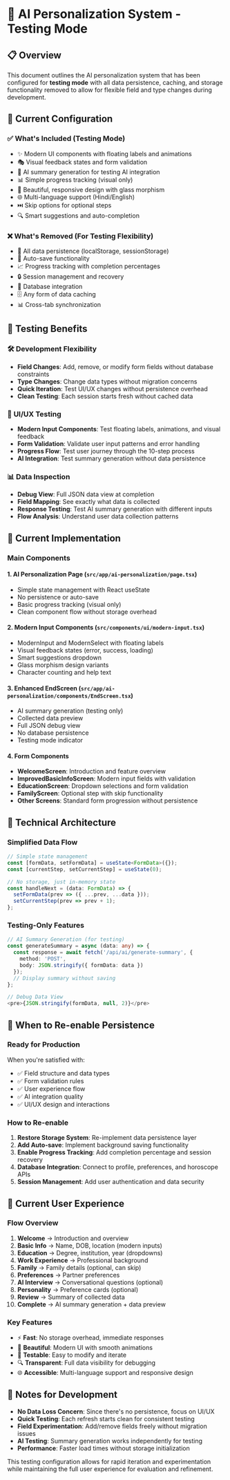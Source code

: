 # 🚀 AI Personalization System - Testing Mode

## 📋 Overview

This document outlines the AI personalization system that has been configured for **testing mode** with all data persistence, caching, and storage functionality removed to allow for flexible field and type changes during development.

## 🎯 Current Configuration

### ✅ **What's Included (Testing Mode)**
- ✨ Modern UI components with floating labels and animations
- 🎭 Visual feedback states and form validation
- 🤖 AI summary generation for testing AI integration
- 📊 Simple progress tracking (visual only)
- 🎨 Beautiful, responsive design with glass morphism
- 🌐 Multi-language support (Hindi/English)
- ⏭️ Skip options for optional steps
- 🔍 Smart suggestions and auto-completion

### ❌ **What's Removed (For Testing Flexibility)**
- 💾 All data persistence (localStorage, sessionStorage)
- 🔄 Auto-save functionality
- 📈 Progress tracking with completion percentages
- 🔒 Session management and recovery
- 💽 Database integration
- 🗄️ Any form of data caching
- 📊 Cross-tab synchronization

## 🧪 **Testing Benefits**

### 🛠️ **Development Flexibility**
- **Field Changes**: Add, remove, or modify form fields without database constraints
- **Type Changes**: Change data types without migration concerns
- **Quick Iteration**: Test UI/UX changes without persistence overhead
- **Clean Testing**: Each session starts fresh without cached data

### 🎨 **UI/UX Testing**
- **Modern Input Components**: Test floating labels, animations, and visual feedback
- **Form Validation**: Validate user input patterns and error handling
- **Progress Flow**: Test user journey through the 10-step process
- **AI Integration**: Test summary generation without data persistence

### 📊 **Data Inspection**
- **Debug View**: Full JSON data view at completion
- **Field Mapping**: See exactly what data is collected
- **Response Testing**: Test AI summary generation with different inputs
- **Flow Analysis**: Understand user data collection patterns

## 🎯 **Current Implementation**

### **Main Components**

#### **1. AI Personalization Page** (`src/app/ai-personalization/page.tsx`)
- Simple state management with React useState
- No persistence or auto-save
- Basic progress tracking (visual only)
- Clean component flow without storage overhead

#### **2. Modern Input Components** (`src/components/ui/modern-input.tsx`)
- ModernInput and ModernSelect with floating labels
- Visual feedback states (error, success, loading)
- Smart suggestions dropdown
- Glass morphism design variants
- Character counting and help text

#### **3. Enhanced EndScreen** (`src/app/ai-personalization/components/EndScreen.tsx`)
- AI summary generation (testing only)
- Collected data preview
- Full JSON debug view
- No database persistence
- Testing mode indicator

#### **4. Form Components**
- **WelcomeScreen**: Introduction and feature overview
- **ImprovedBasicInfoScreen**: Modern input fields with validation
- **EducationScreen**: Dropdown selections and form validation
- **FamilyScreen**: Optional step with skip functionality
- **Other Screens**: Standard form progression without persistence

## 🔧 **Technical Architecture**

### **Simplified Data Flow**
```typescript
// Simple state management
const [formData, setFormData] = useState<FormData>({});
const [currentStep, setCurrentStep] = useState(0);

// No storage, just in-memory state
const handleNext = (data: FormData) => {
  setFormData(prev => ({ ...prev, ...data }));
  setCurrentStep(prev => prev + 1);
};
```

### **Testing-Only Features**
```typescript
// AI Summary Generation (for testing)
const generateSummary = async (data: any) => {
  const response = await fetch('/api/ai/generate-summary', {
    method: 'POST',
    body: JSON.stringify({ formData: data })
  });
  // Display summary without saving
};

// Debug Data View
<pre>{JSON.stringify(formData, null, 2)}</pre>
```

## 🎯 **When to Re-enable Persistence**

### **Ready for Production**
When you're satisfied with:
- ✅ Field structure and data types
- ✅ Form validation rules
- ✅ User experience flow
- ✅ AI integration quality
- ✅ UI/UX design and interactions

### **How to Re-enable**
1. **Restore Storage System**: Re-implement data persistence layer
2. **Add Auto-save**: Implement background saving functionality
3. **Enable Progress Tracking**: Add completion percentage and session recovery
4. **Database Integration**: Connect to profile, preferences, and horoscope APIs
5. **Session Management**: Add user authentication and data security

## 🚀 **Current User Experience**

### **Flow Overview**
1. **Welcome** → Introduction and overview
2. **Basic Info** → Name, DOB, location (modern inputs)
3. **Education** → Degree, institution, year (dropdowns)
4. **Work Experience** → Professional background
5. **Family** → Family details (optional, can skip)
6. **Preferences** → Partner preferences
7. **AI Interview** → Conversational questions (optional)
8. **Personality** → Preference cards (optional)
9. **Review** → Summary of collected data
10. **Complete** → AI summary generation + data preview

### **Key Features**
- ⚡ **Fast**: No storage overhead, immediate responses
- 🎨 **Beautiful**: Modern UI with smooth animations
- 🧪 **Testable**: Easy to modify and iterate
- 🔍 **Transparent**: Full data visibility for debugging
- 🌐 **Accessible**: Multi-language support and responsive design

## 📝 **Notes for Development**

- **No Data Loss Concern**: Since there's no persistence, focus on UI/UX
- **Quick Testing**: Each refresh starts clean for consistent testing
- **Field Experimentation**: Add/remove fields freely without migration issues
- **AI Testing**: Summary generation works independently for testing
- **Performance**: Faster load times without storage initialization

This testing configuration allows for rapid iteration and experimentation while maintaining the full user experience for evaluation and refinement. 